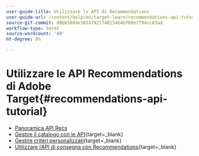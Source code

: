 ```yaml
---
user-guide-title: Utilizzare le API di Recommendations
user-guide-url: /content/help/en/target-learn/recommendations-api-tutorial/recs-api-overview.html
source-git-commit: d8bb5884e3014792174813464bf00e7f94cc83ad
workflow-type: tm+mt
source-wordcount: '49'
ht-degree: 0%

---
```



# Utilizzare le API Recommendations di Adobe Target{#recommendations-api-tutorial}

+ [Panoramica API Recs](recs-api-overview.md)
+ [Gestire il catalogo con le API](https://developer.adobe.com/target/before-administer/recs-api/manage-catalog/){target=_blank}
+ [Gestire criteri personalizzati](https://developer.adobe.com/target/before-administer/recs-api/manage-custom-criteria/){target=_blank}
+ [Utilizzare l’API di consegna con Recommendations](https://developer.adobe.com/target/before-administer/recs-api/fetch-recs-server-side-delivery-api/){target=_blank}

<!--+ [Debug API calls](6debug.md)
+ [Download the Calculated Recommendations CSV](7download-calc-recs-csv.md)-->

<!--
+ Managing your Catalog with APIs{#manage-catalog}
  + [Create and update items](manage-catalog/saveEntities.md)
  + [Delete items](manage-catalog/deleteEntities.md)
  + [Delete All Items](manage-catalog/concepts.md)
  + [Get item details](manage-catalog/base-implementation.md)
+ Managing Custom Criteria{#use-cases}
  + [Home Page](use-cases/home-page.md)
  + [Product Pages](use-cases/product-pages.md)
  + [Category Pages](use-cases/category-pages.md)
  + [Add to Cart Modals](use-cases/add-to-cart-modals.md)
  + [Cart Page](use-cases/cart-page.md)
  + [Order Confirmation Page](use-cases/order-confirmation-page.md)-->
